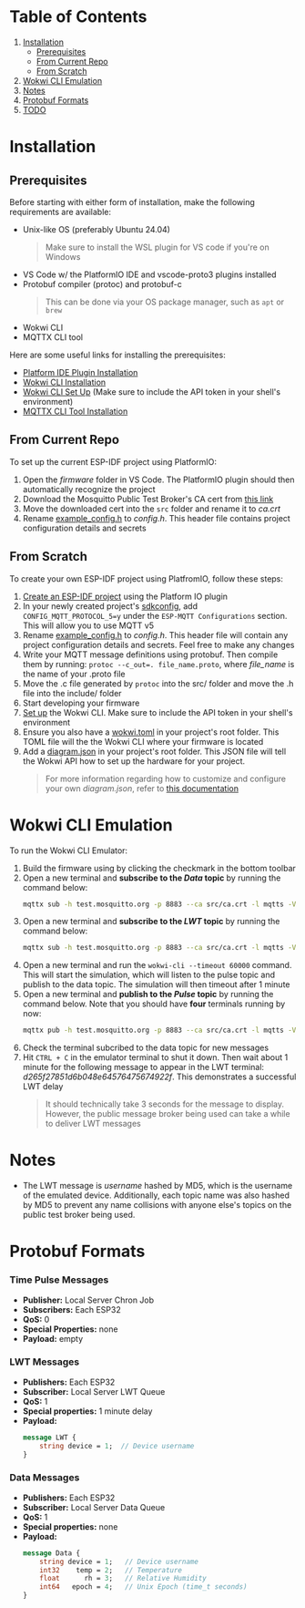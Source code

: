 # Table of Contents
1. [Installation](#installation)
    - [Prerequisites](#prerequisites)
    - [From Current Repo](#from-current-repo)
    - [From Scratch](#from-scratch)
2. [Wokwi CLI Emulation](#wokwi-cli-emulation)
3. [Notes](#notes)
4. [Protobuf Formats](#protobuf-formats)
5. [TODO](#todo)

# Installation
## Prerequisites
Before starting with either form of installation, make the following requirements are available:
- Unix-like OS (preferably Ubuntu 24.04)
    > Make sure to install the WSL plugin for VS code if you're on Windows
- VS Code w/ the PlatformIO IDE and vscode-proto3 plugins installed
- Protobuf compiler (protoc) and protobuf-c
    > This can be done via your OS package manager, such as `apt` or `brew`
- Wokwi CLI
- MQTTX CLI tool

Here are some useful links for installing the prerequisites:
- [Platform IDE Plugin Installation](https://docs.platformio.org/en/latest/integration/ide/vscode.html#installation)
- [Wokwi CLI Installation](https://docs.wokwi.com/wokwi-ci/cli-installation)
- [Wokwi CLI Set Up](https://docs.wokwi.com/wokwi-ci/cli-usage) (Make sure to include the API token in your shell's environment)
- [MQTTX CLI Tool Installation](https://mqttx.app/cli)

## From Current Repo
To set up the current ESP-IDF project using PlatformIO:
1. Open the *firmware* folder in VS Code. The PlatformIO plugin should then automatically recognize the project
2. Download the Mosquitto Public Test Broker's CA cert from [this link](https://test.mosquitto.org/ssl/mosquitto.org.crt)
3. Move the downloaded cert into the `src` folder and rename it to *ca.crt*
4. Rename [example_config.h](./src/example_config.h) to *config.h*. This header file contains project configuration details and secrets

## From Scratch
To create your own ESP-IDF project using PlatfromIO, follow these steps:
1. [Create an ESP-IDF project](https://docs.platformio.org/en/latest/tutorials/espressif32/espidf_debugging_unit_testing_analysis.html#setting-up-the-project) using the Platform IO plugin
2. In your newly created project's [sdkconfig](./sdkconfig.esp32dev), add `CONFIG_MQTT_PROTOCOL_5=y` under the `ESP-MQTT Configurations` section. This will allow you to use MQTT v5
3. Rename [example_config.h](./src/example_config.h) to *config.h*. This header file will contain any project configuration details and secrets. Feel free to make any changes
4. Write your MQTT message definitions using protobuf. Then compile them by running: `protoc --c_out=. file_name.proto`, where *file_name* is the name of your .proto file
5. Move the .c file generated by `protoc` into the src/ folder and move the .h file into the include/ folder
6. Start developing your firmware
7. [Set up](https://docs.wokwi.com/wokwi-ci/cli-usage) the Wokwi CLI. Make sure to include the API token in your shell's environment
8. Ensure you also have a [wokwi.toml](./wokwi.toml) in your project's root folder. This TOML file will the the Wokwi CLI where your firmware is located
9. Add a [diagram.json](./diagram.json) in your project's root folder. This JSON file will tell the Wokwi API how to set up the hardware for your project.
    > For more information regarding how to customize and configure your own *diagram.json*, refer to [this documentation](https://docs.wokwi.com/diagram-format)

# Wokwi CLI Emulation
To run the Wokwi CLI Emulator:
1. Build the firmware using by clicking the checkmark in the bottom toolbar
2. Open a new terminal and **subscribe to the *Data* topic** by running the command below:
    ```bash 
    mqttx sub -h test.mosquitto.org -p 8883 --ca src/ca.crt -l mqtts -V 5 -Pp msg.proto -Pmn "Data" -t "6137cde4893c59f76f005a8123d8e8e6"
    ```
3. Open a new terminal and **subscribe to the *LWT* topic** by running the command below:
    ```bash 
    mqttx sub -h test.mosquitto.org -p 8883 --ca src/ca.crt -l mqtts -V 5 -Pp msg.proto -Pmn "LWT" -t "7ae7ce7048de53dc01e9ecaef1be401e"
    ```
4. Open a new terminal and run the `wokwi-cli --timeout 60000` command. This will start the simulation, which will listen to the pulse topic and publish to the data topic. The simulation will then timeout after 1 minute
5. Open a new terminal and **publish to the *Pulse* topic** by running the command below. Note that you should have **four** terminals running by now:
    ```bash 
    mqttx pub -h test.mosquitto.org -p 8883 --ca src/ca.crt -l mqtts -V 5 -t "5d4ff171536e1f3c63afcf6709574876" -m ""
    ```
6. Check the terminal subcribed to the data topic for new messages
7. Hit `CTRL + C` in the emulator terminal to shut it down. Then wait about 1 minute for the following message to appear in the LWT terminal: *d265f27851d6b048e64576475674922f*. This demonstrates a successful LWT delay
    > It should technically take 3 seconds for the message to display. However, the public message broker being used can take a while to deliver LWT messages

# Notes
- The LWT message is *username* hashed by MD5, which is the username of the emulated device. Additionally, each topic name was also hashed by MD5 to prevent any name collisions with anyone else's topics on the public test broker being used.

# Protobuf Formats
### Time Pulse Messages
- **Publisher:** Local Server Chron Job
- **Subscribers:** Each ESP32
- **QoS:** 0
- **Special Properties:** none
- **Payload:** empty

### LWT Messages
- **Publishers:** Each ESP32
- **Subscriber:** Local Server LWT Queue
- **QoS:** 1
- **Special properties:** 1 minute delay
- **Payload:**
    ```proto
    message LWT {
        string device = 1;  // Device username
    }
    ```

### Data Messages
- **Publishers:** Each ESP32
- **Subscriber:** Local Server Data Queue
- **QoS:** 1
- **Special properties:** none
- **Payload:**
    ```proto
    message Data {
        string device = 1;   // Device username
        int32    temp = 2;   // Temperature
        float      rh = 3;   // Relative Humidity
        int64   epoch = 4;   // Unix Epoch (time_t seconds)
    }
    ```
